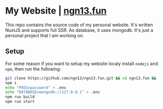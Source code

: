 # My Website | [ngn13.fun](https://ngn13.fun)
This repo contains the source code of my personal website.
It's written NuxtJS and supports full SSR. As database,
it uses mongodb. It's just a personal project that
I am working on.

## Setup
For some reason if you want to setup my website localy
install `nodejs` and `npm`, then run the following:
```bash
git clone https://github.com/ngn13/ngn13.fun.git && cd ngn13.fun &&
npm i
echo "PASS=password" > .env
echo "DATABASE=mongodb://127.0.0.1" > .env
npm run build
npm run start
```
